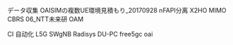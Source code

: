 データ収集
OAISIMの複数UE環境見積もり_20170928
nFAPI分离
X2HO
MIMO
CBRS
06_NTT未来研
OAM


CI 自动化
	L5G
	SWgNB
	Radisys
	DU-PC
free5gc
oai